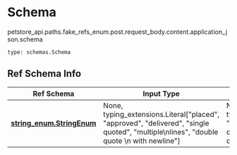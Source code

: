 # Schema
petstore_api.paths.fake_refs_enum.post.request_body.content.application_json.schema
```
type: schemas.Schema
```

## Ref Schema Info
Ref Schema | Input Type | Output Type
---------- | ---------- | -----------
[**string_enum.StringEnum**](../../../../../../components/schema/string_enum.md) | None, typing_extensions.Literal["placed", "approved", "delivered", "single quoted", "multiple\nlines", "double quote \n with newline"] | None, typing_extensions.Literal["placed", "approved", "delivered", "single quoted", "multiple\nlines", "double quote \n with newline"]
